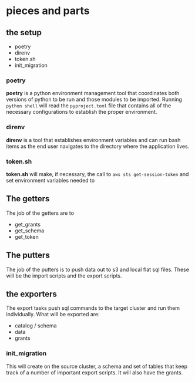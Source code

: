 # pieces and parts

## the setup
- poetry
- direnv
- token.sh
- init_migration

### poetry
**poetry** is a python environment management tool that coordinates both versions of python to be run and those modules to be imported. Running `python shell` will read the `pyproject.toml` file that contains all of the necessary configurations to establish the proper environment.

### direnv
**direnv** is a tool that establishes environment variables and can run bash items as the end user navigates to the directory where the application lives. 

### token.sh
**token.sh** will make, if necessary, the call to `aws sts get-session-token` and set environment variables needed to 

## The getters
The job of the getters are to 
- get_grants
- get_schema
- get_token


## The putters
The job of the putters is to push data out to s3 and local flat sql files. These will be the import scripts and the export scripts.

## the exporters
The export tasks push sql commands to the target cluster and run them individually. What will be exported are:
- catalog / schema
- data
- grants




### init\_migration
This will create on the source cluster, a schema and set of tables that keep track of a number of important export scripts. It will also have the grants. 